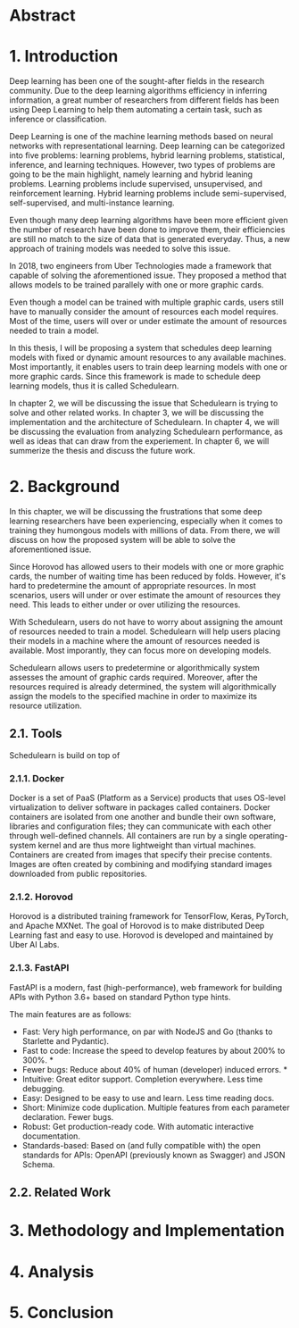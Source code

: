 # Abstract

# 1. Introduction

Deep learning has been one of the sought-after fields in the research community. Due to the deep learning algorithms efficiency in inferring information, a great number of researchers from different fields has been using Deep Learning to help them automating a certain task, such as inference or classification.

Deep Learning is one of the machine learning methods based on neural networks with representational learning. Deep learning can be categorized into five problems: learning problems, hybrid learning problems, statistical, inference, and learning techniques. However, two types of problems are going to be the main highlight, namely learning and hybrid leaning problems. Learning problems include supervised, unsupervised, and reinforcement learning. Hybrid learning problems include semi-supervised, self-supervised, and multi-instance learning.

Even though many deep learning algorithms have been more efficient given the number of research have been done to improve them, their efficiencies are still no match to the size of data that is generated everyday. Thus, a new approach of training models was needed to solve this issue. 

In 2018, two engineers from Uber Technologies made a framework that capable of solving the aforementioned issue. They proposed a method that allows models to be trained parallely with one or more graphic cards.

Even though a model can be trained with multiple graphic cards, users still have to manually consider the amount of resources each model requires. Most of the time, users will over or under estimate the amount of resources needed to train a model. 

In this thesis, I will be proposing a system that schedules deep learning models with fixed or dynamic amount resources to any available machines. Most importantly, it enables users to train deep learning models with one or more graphic cards. Since this framework is made to schedule deep learning models, thus it is called Schedulearn.

In chapter 2, we will be discussing the issue that Schedulearn is trying to solve and other related works. In chapter 3, we will be discussing the implementation and the architecture of Schedulearn. In chapter 4, we will be discussing the evaluation from analyzing Schedulearn performance, as well as ideas that can draw from the experiement. In chapter 6, we will summerize the thesis and discuss the future work.

# 2. Background

In this chapter, we will be discussing the frustrations that some deep learning researchers have been experiencing, especially when it comes to training they humongous models with millions of data. From there, we will discuss on how the proposed system will be able to solve the aforementioned issue.

Since Horovod has allowed users to their models with one or more graphic cards, the number of waiting time has been reduced by folds. However, it's hard to predetermine the amount of appropriate resources. In most scenarios, users will under or over estimate the amount of resources they need. This leads to either under or over utilizing the resources.

With Schedulearn, users do not have to worry about assigning the amount of resources needed to train a model. Schedulearn will help users placing their models in a machine where the amount of resources needed is available. Most imporantly, they can focus more on developing models.

Schedulearn allows users to predetermine or algorithmically system assesses the amount of graphic cards required. Moreover, after the resources required is already determined, the system will algorithmically assign the models to the specified machine in order to maximize its resource utilization. 

## 2.1. Tools

Schedulearn is build on top of 

### 2.1.1. Docker 

Docker is a set of PaaS (Platform as a Service) products that uses OS-level virtualization to deliver software in packages called containers. Docker containers are isolated from one another and bundle their own software, libraries and configuration files; they can communicate with each other through well-defined channels. All containers are run by a single operating-system kernel and are thus more lightweight than virtual machines. Containers are created from images that specify their precise contents. Images are often created by combining and modifying standard images downloaded from public repositories.

### 2.1.2. Horovod

Horovod is a distributed training framework for TensorFlow, Keras, PyTorch, and Apache MXNet. The goal of Horovod is to make distributed Deep Learning fast and easy to use. Horovod is developed and maintained by Uber AI Labs.

### 2.1.3. FastAPI

FastAPI is a modern, fast (high-performance), web framework for building APIs with Python 3.6+ based on standard Python type hints.

The main features are as follows:
* Fast: Very high performance, on par with NodeJS and Go (thanks to Starlette and Pydantic).
* Fast to code: Increase the speed to develop features by about 200% to 300%. *
* Fewer bugs: Reduce about 40% of human (developer) induced errors. *
* Intuitive: Great editor support. Completion everywhere. Less time debugging.
* Easy: Designed to be easy to use and learn. Less time reading docs.
* Short: Minimize code duplication. Multiple features from each parameter declaration. Fewer bugs.
* Robust: Get production-ready code. With automatic interactive documentation.
* Standards-based: Based on (and fully compatible with) the open standards for APIs: OpenAPI (previously known as Swagger) and JSON Schema.

## 2.2. Related Work



# 3. Methodology and Implementation



# 4. Analysis


# 5. Conclusion
